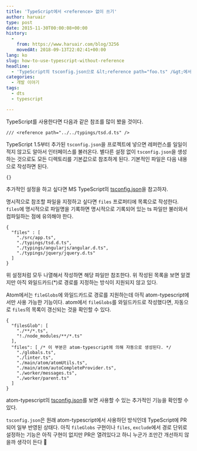 ```yaml
---
title: 'TypeScript에서 <reference> 없이 쓰기'
author: haruair
type: post
date: 2015-11-30T00:00:08+00:00
history:
  - 
    from: https://www.haruair.com/blog/3256
    movedAt: 2018-09-13T22:02:41+00:00
lang: ko
slug: how-to-use-typescript-without-reference
headline:
  - 'TypeScript의 tsconfig.json으로 &lt;reference path="foo.ts" /&gt;에서 탈출하는 방법'
categories:
  - 개발 이야기
tags:
  - dts
  - typescript

---
```

TypeScript를 사용한다면 다음과 같은 참조를 많이 봤을 것이다.

    /// <reference path="../../typings/tsd.d.ts" />
    

TypeScript 1.5부터 추가된 `tsconfig.json`을 프로젝트에 넣으면 레퍼런스를 일일이 적지 않고도 알아서 인터페이스를 불러온다. 별다른 설정 없이 `tsconfig.json`을 생성하는 것으로도 모든 디렉토리를 기본값으로 참조하게 된다. 기본적인 파일은 다음 내용으로 작성하면 된다.

    {}
    

추가적인 설정을 하고 싶다면 MS TypeScript의 [tsconfig.json][1]을 참고하자.

명시적으로 참조할 파일을 지정하고 싶다면 `files` 프로퍼티에 목록으로 작성한다. `files`에 명시적으로 파일명을 기록하면 명시적으로 기록되어 있는 ts 파일만 불러와서 컴파일하는 점에 유의해야 한다.

    {
      "files" : [
        "./src/app.ts",
        "./typings/tsd.d.ts",
        "./typings/angularjs/angular.d.ts",
        "./typings/jquery/jquery.d.ts"
      ]
    }
    

위 설정처럼 모두 나열해서 작성하면 해당 파일만 참조한다. 위 작성된 목록을 보면 알겠지만 아직 와일드카드(*)로 경로를 지정하는 방식이 지원되지 않고 있다.

Atom에서는 `fileGlobs`에 와일드카드로 경로를 지원하는데 아직 atom-typescript에서만 사용 가능한 기능이다. atom에서 `fileGlobs`를 와일드카드로 작성했다면, 자동으로 `files`의 목록이 갱신되는 것을 확인할 수 있다.

    {
      "filesGlob": [
        "./**/*.ts",
        "!./node_modules/**/*.ts"
      ],
      "files": [ /* 이 부분은 atom-typescript에 의해 자동으로 생성된다. */
        "./globals.ts",
        "./linter.ts",
        "./main/atom/atomUtils.ts",
        "./main/atom/autoCompleteProvider.ts",
        "./worker/messages.ts",
        "./worker/parent.ts"
      ]
    }
    

atom-typescript의 [tsconfig.json][2]를 보면 사용할 수 있는 추가적인 기능을 확인할 수 있다.

`tsconfig.json`은 원래 atom-typescript에서 사용하던 방식인데 TypeScript에 PR되어 일부 반영된 상태다. 아직 `fileGlobs` 구현이나 `files`, `exclude`에서 경로 단위로 설정하는 기능은 아직 구현이 없지만 PR은 열려있다고 하니 누군가 조만간 개선하지 않을까 생각이 든다 🙂

 [1]: https://github.com/Microsoft/typescript/wiki/tsconfig.json
 [2]: https://github.com/TypeStrong/atom-typescript/blob/master/docs/tsconfig.md